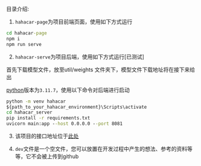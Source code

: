 目录介绍:

1. `hahacar-page`为项目前端页面，使用如下方式运行
``` cmd
cd hahacar-page
npm i
npm run serve
```

2. `hahacar-serve`为项目后端，使用如下方式运行[已测试]

首先下载模型文件，放至util/weights 文件夹下，模型文件下载地址将在接下来给出

[python](https://www.python.org/downloads/release/python-3117/)版本为`3.11.7`，使用以下命令对后端进行启动
``` cmd
python -m venv hahacar
${path_to_your_hahacar_environment}\Scripts\activate
cd hahacar_server
pip install -r requirements.txt
uvicorn main:app --host 0.0.0.0 --port 8081
```


3. 该项目的接口地址位于[此处](https://apifox.com/apidoc/shared-4d9bbf09-7f74-4266-9663-eef4bc1aceb6)

4. `dev`文件是一个空文件，您可以放置在开发过程中产生的想法、参考的资料等等，它不会被上传到github



  
   



